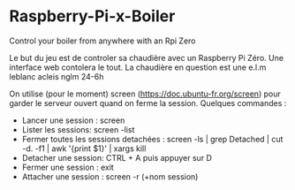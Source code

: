 # Raspberry-Pi-x-Boiler
Control your boiler from anywhere with an Rpi Zero

Le but du jeu est de controler sa chaudière avec un Raspberry Pi Zéro.
Une interface web contolera le tout.
La chaudière en question est une e.l.m leblanc acleis nglm 24-6h

On utilise (pour le moment) screen (https://doc.ubuntu-fr.org/screen) pour garder le serveur ouvert quand on ferme la session.
Quelques commandes :
- Lancer une session : screen
- Lister les sessions: screen -list
- Fermer toutes les sessions detachées : screen -ls | grep Detached | cut -d. -f1 | awk '{print $1}' | xargs kill
- Detacher une session: CTRL + A puis appuyer sur D
- Fermer une session : exit
- Attacher une session : screen -r (+nom session)

